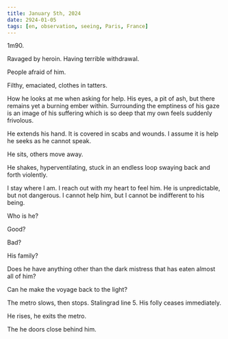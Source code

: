```yaml
---
title: January 5th, 2024
date: 2924-01-05
tags: [en, observation, seeing, Paris, France]
---
```



1m90. 

Ravaged by heroin. Having terrible withdrawal.

People afraid of him.

Filthy, emaciated, clothes in tatters.

How he looks at me when asking for help. His eyes, a pit of ash, but there remains yet a burning ember within. Surrounding the emptiness of his gaze is an image of his suffering which is so deep that my own feels suddenly frivolous.

He extends his hand. It is covered in scabs and wounds. I assume it is help he seeks as he cannot speak.

He sits, others move away.

He shakes, hyperventilating, stuck in an endless loop swaying back and forth violently.

I stay where I am. I reach out with my heart to feel him. He is unpredictable, but not dangerous. I cannot help him, but I cannot be indifferent to his being.

Who is he? 

Good? 

Bad? 

His family? 

Does he have anything other than the dark mistress that has eaten almost all of him? 

Can he make the voyage back to the light?

The metro slows, then stops. Stalingrad line 5.
His folly ceases immediately. 

He rises, he exits the metro. 

The he doors close behind him.
